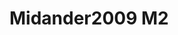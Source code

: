 <a name="material" />

# Midander2009 M2
<script type="application/ld+json">
  {
    "@context": "https://schema.org/",
    "@type": "ChemicalSubstance",
    "http://purl.org/dc/terms/conformsTo":
      {
        "@type": "CreativeWork",
        "@id": "https://bioschemas.org/profiles/ChemicalSubstance/0.4-RELEASE/"
      },
    "@id": "https://egonw.github.io/nanowiki/nanowiki434.html#material",
    "name": "Midander2009 M2",
    "sameAs: "http://127.0.0.1/mediawiki/index.php/Special:URIResolver/Midander2009_M2"
  }
</script>

